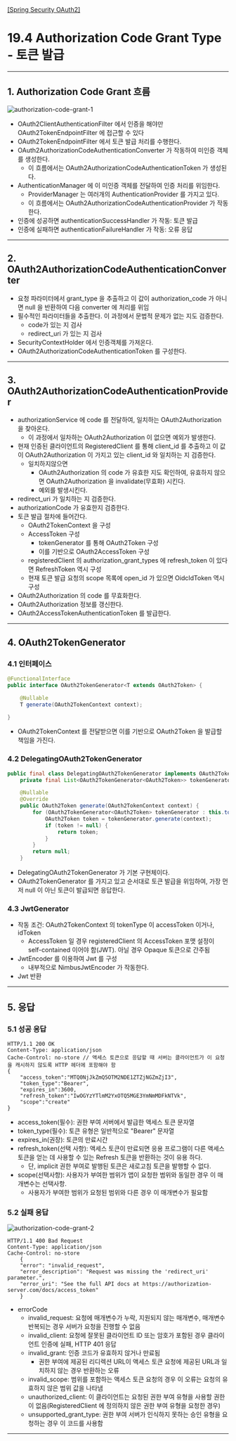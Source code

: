 <nav>
    <a href="../.." target="_blank">[Spring Security OAuth2]</a>
</nav>

# 19.4 Authorization Code Grant Type - 토큰 발급

---

## 1. Authorization Code Grant 흐름
![authorization-code-grant-1](./imgs/authorization-code-grant-1.png)

- OAuth2ClientAuthenticationFilter 에서 인증을 해야만 OAuth2TokenEndpointFilter 에 접근할 수 있다
- OAuth2TokenEndpointFilter 에서 토큰 발급 처리를 수행한다.
- OAuth2AuthorizationCodeAuthenticationConverter 가 작동하여 미인증 객체를 생성한다.
  - 이 흐름에서는 OAuth2AuthorizationCodeAuthenticationToken 가 생성된다.
- AuthenticationManager 에 이 미인증 객체를 전달하여 인증 처리를 위임한다.
  - ProviderManager 는 여러개의 AuthenticationProvider 를 가지고 있다.
  - 이 흐름에서는 OAuth2AuthorizationCodeAuthenticationProvider 가 작동한다.
- 인증에 성공하면 authenticationSuccessHandler 가 작동: 토큰 발급
- 인증에 실패하면 authenticationFailureHandler 가 작동: 오류 응답

---

## 2. OAuth2AuthorizationCodeAuthenticationConverter
- 요청 파라미터에서 grant_type 을 추출하고 이 값이 authorization_code 가 아니면 null 을 반환하여 다음 converter 에 처리를 위임
- 필수적인 파라미터들을 추출한다. 이 과정에서 문법적 문제가 없는 지도 검증한다.
  - code가 있는 지 검사
  - redirect_uri 가 있는 지 검사
- SecurityContextHolder 에서 인증객체를 가져온다.
- OAuth2AuthorizationCodeAuthenticationToken 를 구성한다.

---

## 3. OAuth2AuthorizationCodeAuthenticationProvider
- authorizationService 에 code 를 전달하여, 일치하는 OAuth2Authorization 을 찾아온다.
  - 이 과정에서 일차하는 OAuth2Authorization 이 없으면 예외가 발생한다.
- 현재 인증된 클라이언트의 RegisteredClient 를 통해 client_id 를 추출하고 이 값이 OAuth2Authorization 이 가지고 있는 client_id 와
일치하는 지 검증한다.
  - 일치하지않으면
    - OAuth2Authorization 의 code 가 유효한 지도 확인하여, 유효하지 않으면 OAuth2Authorization 을 invalidate(무효화) 시킨다.
    - 예외를 발생시킨다.
- redirect_uri 가 일치하는 지 검증한다.
- authorizationCode 가 유효한지 검증한다.
- 토큰 발급 절차에 들어간다.
  - OAuth2TokenContext 을 구성
  - AccessToken 구성
    - tokenGenerator 를 통해 OAuth2Token 구성
    - 이를 기반으로 OAuth2AccessToken 구성
  - registeredClient 의 authorization_grant_types 에 refresh_token 이 있다면 RefreshToken 역시 구성
  - 현재 토큰 발급 요청의 scope 목록에 open_id 가 있으면 OidcIdToken 역시 구성
- OAuth2Authorization 의 code 를 무효화한다.
- OAuth2Authorization 정보를 갱신한다.
- OAuth2AccessTokenAuthenticationToken 를 발급한다.

---

## 4. OAuth2TokenGenerator

### 4.1 인터페이스
```java
@FunctionalInterface
public interface OAuth2TokenGenerator<T extends OAuth2Token> {

	@Nullable
	T generate(OAuth2TokenContext context);

}
```
- OAuth2TokenContext 를 전달받으면 이를 기반으로 OAuth2Token 을 발급할 책임을 가진다.

### 4.2 DelegatingOAuth2TokenGenerator
```java
public final class DelegatingOAuth2TokenGenerator implements OAuth2TokenGenerator<OAuth2Token> {
	private final List<OAuth2TokenGenerator<OAuth2Token>> tokenGenerators;

	@Nullable
	@Override
	public OAuth2Token generate(OAuth2TokenContext context) {
		for (OAuth2TokenGenerator<OAuth2Token> tokenGenerator : this.tokenGenerators) {
			OAuth2Token token = tokenGenerator.generate(context);
			if (token != null) {
				return token;
			}
		}
		return null;
	}
```
- DelegatingOAuth2TokenGenerator 가 기본 구현체이다.
- OAuth2TokenGenerator 를 가지고 있고 순서대로 토큰 발급을 위임하여, 가장 먼저 null 이 아닌 토큰이 발급되면 응답한다.

### 4.3 JwtGenerator
- 작동 조건: OAuth2TokenContext 의 tokenType 이 accessToken 이거나, idToken
    - AccessToken 일 경우 registeredClient 의 AccessToken 포맷 설정이 self-contained 이어야 함(JWT). 아닐 경우 Opaque 토큰으로 간주됨
- JwtEncoder 를 이용하여 Jwt 를 구성
  - 내부적으로 NimbusJwtEncoder 가 작동한다.
- Jwt 반환

---

## 5. 응답

### 5.1 성공 응답
```text
HTTP/1.1 200 OK
Content-Type: application/json
Cache-Control: no-store // 액세스 토큰으로 응답할 때 서버는 클라이언트가 이 요청을 캐시하지 않도록 HTTP 헤더에 포함해야 함
{
    "access_token":"MTQ0NjJkZmQ5OTM2NDE1ZTZjNGZmZjI3",
    "token_type":"Bearer",
    "expires_in":3600,
    "refresh_token":"IwOGYzYTlmM2YxOTQ5MGE3YmNmMDFkNTVk",
    "scope":"create"
}
```
- access_token(필수): 권한 부여 서버에서 발급한 액세스 토큰 문자열
- token_type(필수): 토큰 유형은 일반적으로 "Bearer" 문자열
- expires_in(권장): 토큰의 만료시간
- refresh_token(선택 사항): 액세스 토큰이 만료되면 응용 프로그램이 다른 액세스 토큰을 얻는 데 사용할 수 있는 Refresh 토큰을 반환하는 것이 유용
하다.
  - 단, implicit 권한 부여로 발행된 토큰은 새로고침 토큰을 발행할 수 없다.
- scope(선택사항): 사용자가 부여한 범위가 앱이 요청한 범위와 동일한 경우 이 매개변수는 선택사항.
  - 사용자가 부여한 범위가 요청된 범위와 다른 경우 이 매개변수가 필요함


### 5.2 실패 응답
![authorization-code-grant-2](./imgs/authorization-code-grant-2.png)

```text
HTTP/1.1 400 Bad Request
Content-Type: application/json
Cache-Control: no-store
    {
    "error": "invalid_request",
    "error_description": "Request was missing the 'redirect_uri' parameter.",
    "error_uri": "See the full API docs at https://authorization-server.com/docs/access_token"
    }
```
- errorCode
  - invalid_request: 요청에 매개변수가 누락, 지원되지 않는 매개변수, 매개변수 반복되는 경우 서버가 요청을 진행할 수 없음
  - invalid_client: 요청에 잘못된 클라이언트 ID 또는 암호가 포함된 경우 클라이언트 인증에 실패, HTTP 401 응답
  - invalid_grant: 인증 코드가 유효하지 않거나 만료됨
    - 권한 부여에 제공된 리디렉션 URL이 액세스 토큰 요청에 제공된 URL과 일치하지 않는 경우 반환하는 오류
  - invalid_scope: 범위를 포함하는 액세스 토큰 요청의 경우 이 오류는 요청의 유효하지 않은 범위 값을 나타냄
  - unauthorized_client: 이 클라이언트는 요청된 권한 부여 유형을 사용할 권한이 없음(RegisteredClient 에 정의하지 않은 권한 부여 유형을 요청한 경우)
  - unsupported_grant_type: 권한 부여 서버가 인식하지 못하는 승인 유형을 요청하는 경우 이 코드를 사용함

---
